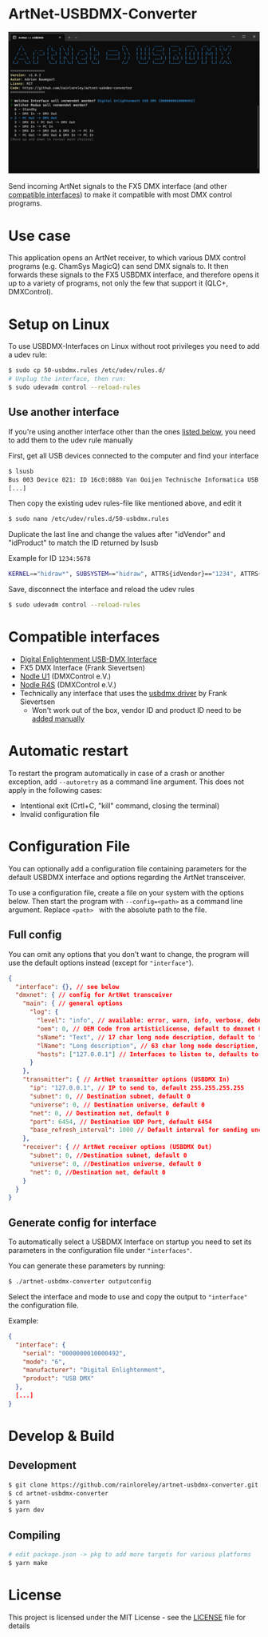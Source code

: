 # ArtNet-USBDMX-Converter

<img src="./repo/screenshot.png" alt="Screenshot of main app window">

Send incoming ArtNet signals to the FX5 DMX interface (and other [compatible interfaces](#compatible-interfaces)) to make it compatible with most DMX control programs.
# Use case

This application opens an ArtNet receiver, to which various DMX control programs (e.g. ChamSys MagicQ) can send DMX signals to.
It then forwards these signals to the FX5 USBDMX interface, and therefore opens it up to a variety of programs, not only the few that support it (QLC+, DMXControl).

# Setup on Linux

To use USBDMX-Interfaces on Linux without root privileges you need to add a udev rule:

```bash
$ sudo cp 50-usbdmx.rules /etc/udev/rules.d/
# Unplug the interface, then run:
$ sudo udevadm control --reload-rules
```

## Use another interface
If you're using another interface other than the ones [listed below](#compatible-interfaces), you need to add them to the udev rule manually

First, get all USB devices connected to the computer and find your interface
```bash
$ lsusb
Bus 003 Device 021: ID 16c0:088b Van Ooijen Technische Informatica USB DMX
[...]
```

Then copy the existing udev rules-file like mentioned above, and edit it

```bash
$ sudo nano /etc/udev/rules.d/50-usbdmx.rules
```

Duplicate the last line and change the values after "idVendor" and "idProduct" to match the ID returned by lsusb

Example for ID `1234:5678`
```bash
KERNEL=="hidraw*", SUBSYSTEM=="hidraw", ATTRS{idVendor}=="1234", ATTRS{idProduct}=="5678", MODE="0666"
```

Save, disconnect the interface and reload the udev rules

```bash
$ sudo udevadm control --reload-rules
```

# Compatible interfaces

- [Digital Enlightenment USB-DMX Interface](http://www.digital-enlightenment.de/usbdmx.htm)
- FX5 DMX Interface (Frank Sievertsen)
- [Nodle U1](https://www.dmxcontrol.de/interfaces/nodle-u1-interface.html) (DMXControl e.V.)
- [Nodle R4S](https://www.dmxcontrol.de/interfaces/nodle-r4s-interface.html) (DMXControl e.V.)
- Technically any interface that uses the [usbdmx driver](https://github.com/fx5/usbdmx) by Frank Sievertsen
  - Won't work out of the box, vendor ID and product ID need to be [added manually](./src/usbdmx/index.ts)

# Automatic restart

To restart the program automatically in case of a crash or another exception, add `--autoretry` as a command line argument.
This does not apply in the following cases:
- Intentional exit (Crtl+C, "kill" command, closing the terminal)
- Invalid configuration file
# Configuration File
You can optionally add a configuration file containing parameters for the default USBDMX interface
and options regarding the ArtNet transceiver.

To use a configuration file, create a file on your system with the options below. Then start the program with `--config=<path>`
as a command line argument. Replace `<path> ` with the absolute path to the file.

## Full config

You can omit any options that you don't want to change, the program will use the default options instead (except for `"interface"`).
```json lines
{
  "interface": {}, // see below
  "dmxnet": { // config for ArtNet transceiver
    "main": { // general options
      "log": {
        "level": "info", // available: error, warn, info, verbose, debug, silly
        "oem": 0, // OEM Code from artisticlicense, default to dmxnet OEM.
        "sName": "Text", // 17 char long node description, default to "usbdmx"
        "lName": "Long description", // 63 char long node description, default to "ArtNet-USBDMX-Converter"
        "hosts": ["127.0.0.1"] // Interfaces to listen to, defaults to ["0.0.0.0"]
      }
    },
    "transmitter": { // ArtNet transmitter options (USBDMX In)
      "ip": "127.0.0.1", // IP to send to, default 255.255.255.255
      "subnet": 0, // Destination subnet, default 0
      "universe": 0, // Destination universe, default 0
      "net": 0, // Destination net, default 0
      "port": 6454, // Destination UDP Port, default 6454
      "base_refresh_interval": 1000 // Default interval for sending unchanged ArtDmx
    },
    "receiver": { // ArtNet receiver options (USBDMX Out)
      "subnet": 0, //Destination subnet, default 0
      "universe": 0, //Destination universe, default 0
      "net": 0, //Destination net, default 0
    }
  }
}
```
## Generate config for interface
To automatically select a USBDMX Interface on startup you need to set its parameters in the configuration file under `"interfaces"`.

You can generate these parameters by running:
```bash
$ ./artnet-usbdmx-converter outputconfig
```

Select the interface and mode to use and copy the output to `"interface"` the configuration file.

Example:
```json lines
{
  "interface": {
    "serial": "0000000010000492",
    "mode": "6",
    "manufacturer": "Digital Enlightenment",
    "product": "USB DMX"
  },
  [...]
}
```

# Develop & Build

## Development
```bash
$ git clone https://github.com/rainloreley/artnet-usbdmx-converter.git
$ cd artnet-usbdmx-converter
$ yarn
$ yarn dev
```

## Compiling
```bash
# edit package.json -> pkg to add more targets for various platforms
$ yarn make
```

# License

This project is licensed under the MIT License - see the [LICENSE](LICENSE) file for details
